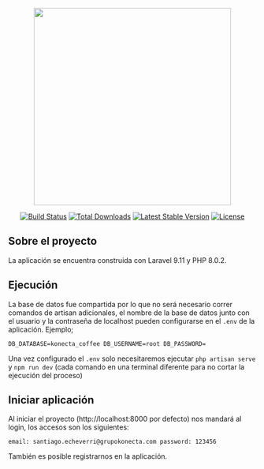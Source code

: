 <p align="center"><a href="https://laravel.com" target="_blank"><img src="https://raw.githubusercontent.com/laravel/art/master/logo-lockup/5%20SVG/2%20CMYK/1%20Full%20Color/laravel-logolockup-cmyk-red.svg" width="400"></a></p>

<p align="center">
<a href="https://travis-ci.org/laravel/framework"><img src="https://travis-ci.org/laravel/framework.svg" alt="Build Status"></a>
<a href="https://packagist.org/packages/laravel/framework"><img src="https://img.shields.io/packagist/dt/laravel/framework" alt="Total Downloads"></a>
<a href="https://packagist.org/packages/laravel/framework"><img src="https://img.shields.io/packagist/v/laravel/framework" alt="Latest Stable Version"></a>
<a href="https://packagist.org/packages/laravel/framework"><img src="https://img.shields.io/packagist/l/laravel/framework" alt="License"></a>
</p>

## Sobre el proyecto

La aplicación se encuentra construida con Laravel 9.11 y PHP 8.0.2.

## Ejecución

La base de datos fue compartida por lo que no será necesario correr comandos de artisan adicionales, el nombre de la base de datos junto con el usuario y la contraseña de localhost pueden configurarse en el ``.env`` de la aplicación. Ejemplo;

``DB_DATABASE=konecta_coffee
DB_USERNAME=root
DB_PASSWORD=``

Una vez configurado el ``.env`` solo necesitaremos ejecutar ``php artisan serve`` y ``npm run dev`` (cada comando en una terminal diferente para no cortar la ejecución del proceso) 

## Iniciar aplicación

Al iniciar el proyecto (http://localhost:8000 por defecto) nos mandará al login, los accesos son los siguientes: 
   
   ``email: santiago.echeverri@grupokonecta.com password: 123456``
    
También es posible registrarnos en la aplicación. 
